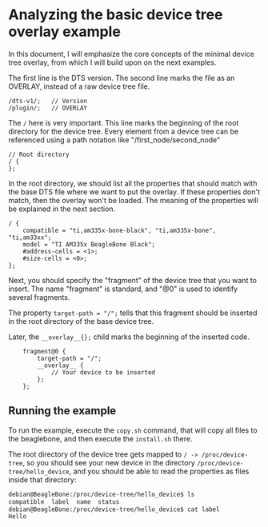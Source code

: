 # Analyzing the basic device tree overlay example

In this document, I will emphasize the core concepts of the minimal device tree overlay, from which I will build upon on the next examples.

The first line is the DTS version. The second line marks the file as an OVERLAY, instead of a raw device tree file.

```dts
/dts-v1/;   // Version
/plugin/;   // OVERLAY
```

The `/` here is very important. This line marks the beginning of the root directory for the device tree. Every element from a device tree can be referenced using a path notation like "/first_node/second_node"

```dts
// Root directory
/ {
};
```

In the root directory, we should list all the properties that should match with the base DTS file where we want to put the overlay. If these properties don't match, then the overlay won't be loaded. The meaning of the properties will be explained in the next section.

```dts
/ {
    compatible = "ti,am335x-bone-black", "ti,am335x-bone", "ti,am33xx";
    model = "TI AM335x BeagleBone Black";
    #address-cells = <1>;
    #size-cells = <0>;
};
```

Next, you should specify the "fragment" of the device tree that you want to insert. The name "fragment" is standard, and "@0" is used to identify several fragments.

The property `target-path = "/";` tells that this fragment should be inserted in the root directory of the base device tree.

Later, the `__overlay__{};` child marks the beginning of the inserted code.

```dts
    fragment@0 {
        target-path = "/";
        __overlay__ {
            // Your device to be inserted
        };
    };
```

## Running the example

To run the example, execute the `copy.sh` command, that will copy all files to the beaglebone, and then execute the `install.sh` there.

The root directory of the device tree gets mapped to `/ -> /proc/device-tree`, so you should see your new device in the directory `/proc/device-tree/hello_device`, and you should be able to read the properties as files inside that directory:

```bash
debian@BeagleBone:/proc/device-tree/hello_device$ ls
compatible  label  name  status
debian@BeagleBone:/proc/device-tree/hello_device$ cat label
Hello
```
